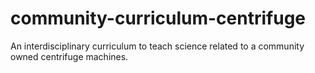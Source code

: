 # community-curriculum-centrifuge
An interdisciplinary curriculum to teach science related to a community owned centrifuge machines.  
